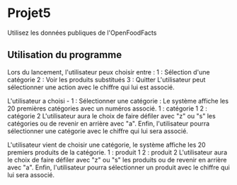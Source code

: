 # Projet5
Utilisez les données publiques de l'OpenFoodFacts


## Utilisation du programme
Lors du lancement, l'utilisateur peux choisir entre :
1 : Sélection d'une catégorie
2 : Voir les produits substitués
3 : Quitter
L'utilisateur peut sélectionner une action avec le chiffre qui lui est associé.

L'utilisateur a choisi - 1 : Sélectionner une catégorie :
Le système affiche les 20 premières catégories avec un numéros associé.
1 : catégorie 1
2 : catégorie 2
L'utilisateur aura le choix de faire défiler avec "z" ou "s" les catégories ou de revenir en arrière avec "a".
Enfin, l'utilisateur pourra sélectionner une catégorie avec le chiffre qui lui sera associé.

L'utilisateur vient de choisir une catégorie, le système affiche les 20 premiers produits de la catégorie.
1 : produit 1
2 : produit 2
L'utilisateur aura le choix de faire défiler avec "z" ou "s" les produits ou de revenir en arrière avec "a".
Enfin, l'utilisateur pourra sélectionner un produit avec le chiffre qui lui sera associé.
